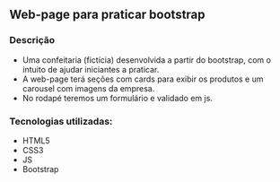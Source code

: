 ## Web-page para praticar bootstrap 

### Descrição

- Uma confeitaria (fictícia) desenvolvida a partir do bootstrap, com o intuito de ajudar iniciantes a praticar.
- A web-page terá seções com cards para exibir os produtos e um carousel com imagens da empresa.
- No rodapé teremos um formulário e validado em js.

### Tecnologias utilizadas:
- HTML5
- CSS3
- JS
- Bootstrap
